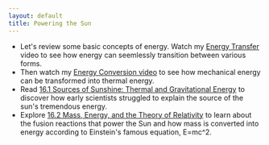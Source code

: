 ```yaml
---
layout: default
title: Powering the Sun
---
```


- Let's review some basic concepts of energy. Watch my [Energy Transfer](https://youtu.be/n44K8Irpgpw?si=fvT7xBAElyhPVx5F) video to see how energy can seemlessly transition between various forms.
- Then watch my [Energy Conversion video](https://youtu.be/oFpr1FaT3T0?si=51JVghYky_I9I7XP) to see how mechanical energy can be transformed into thermal energy. 
- Read [16.1 Sources of Sunshine: Thermal and Gravitational Energy](https://openstax.org/books/astronomy-2e/pages/16-1-sources-of-sunshine-thermal-and-gravitational-energy) to discover how early scientists struggled to explain the source of the sun's tremendous energy. 
- Explore [16.2 Mass, Energy, and the Theory of Relativity](https://openstax.org/books/astronomy-2e/pages/16-2-mass-energy-and-the-theory-of-relativity) to learn about the fusion reactions that power the Sun and how mass is converted into energy according to Einstein's famous equation, E=mc^2.
